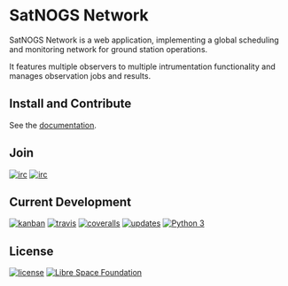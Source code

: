 # SatNOGS Network

SatNOGS Network is a web application, implementing a global scheduling and monitoring network for ground station operations.

It features multiple observers to multiple intrumentation functionality and manages observation jobs and results.

## Install and Contribute

See the [documentation](http://docs.satnogs.org/en/stable/network/).

## Join

[![irc](https://img.shields.io/badge/IRC-%23satnogs%20on%20freenode-blue.svg)](https://webchat.freenode.net/?channels=satnogs)
[![irc](https://img.shields.io/badge/forum-discourse-blue.svg)](https://community.satnogs.org/)

## Current Development

[![kanban](https://img.shields.io/badge/kanban-board-lightgray.svg)](https://github.com/satnogs/satnogs-network/projects/2)
[![travis](https://img.shields.io/travis/satnogs/satnogs-network/dev.svg?label=tests)](http://travis-ci.org/satnogs/satnogs-network/)
[![coveralls](https://img.shields.io/coveralls/satnogs/satnogs-network/dev.svg)](https://coveralls.io/github/satnogs/satnogs-network)
[![updates](https://pyup.io/repos/github/satnogs/satnogs-network/shield.svg)](https://pyup.io/repos/github/satnogs/satnogs-network/)
[![Python 3](https://pyup.io/repos/github/satnogs/satnogs-network/python-3-shield.svg)](https://pyup.io/repos/github/satnogs/satnogs-network/)

## License

[![license](https://img.shields.io/badge/license-AGPL%203.0-6672D8.svg)](LICENSE)
[![Libre Space Foundation](https://img.shields.io/badge/%C2%A9%202014--2017-Libre%20Space%20Foundation-6672D8.svg)](https://librespacefoundation.org/)

